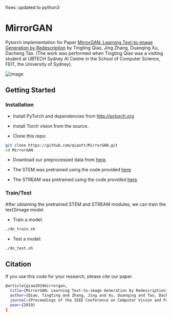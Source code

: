 fixes: updated to python3

# MirrorGAN

Pytorch implementation for Paper [MirrorGAN: Learning Text-to-image Generation by Redescription](https://arxiv.org/abs/1903.05854) by Tingting Qiao, Jing Zhang, Duanqing Xu, Dacheng Tao. (The work was performed when Tingting Qiao was a visiting student at UBTECH Sydney AI Centre in the School of Computer Science, FEIT, the University of Sydney).

![image](images/framework.jpg)

## Getting Started
### Installation

- Install PyTorch and dependencies from http://pytorch.org
- Install Torch vision from the source.

- Clone this repo:
```bash
git clone https://github.com/qiaott/MirrorGAN.git
cd MirrorGAN
```
- Download our preprocessed data from [here](https://drive.google.com/file/d/1CuW5ognTSkNbyx9TWoUFrgwqxZNk1cl0/view?usp=sharing).

- The STEM was pretrained using the code provided [here](https://github.com/taoxugit/AttnGAN)

- The STREAM was pretrained using the code provided [here](https://github.com/yunjey/pytorch-tutorial/tree/master/tutorials/03-advanced/image_captioning).

### Train/Test

After obtaining the pretrained STEM and STREAM modules, we can train the text2image model.
- Train a model:
```bash
./do_train.sh
```
- Test a model:
```bash
./do_test.sh
```

## Citation
If you use this code for your research, please cite our paper.

```bash
@article{qiao2019mirrorgan,
  title={MirrorGAN: Learning Text-to-image Generation by Redescription},
  author={Qiao, Tingting and Zhang, Jing and Xu, Duanqing and Tao, Dacheng},
  journal={Proceedings of the IEEE Conference on Computer Vision and Pattern Recognition},
  year={2019}
}
```
